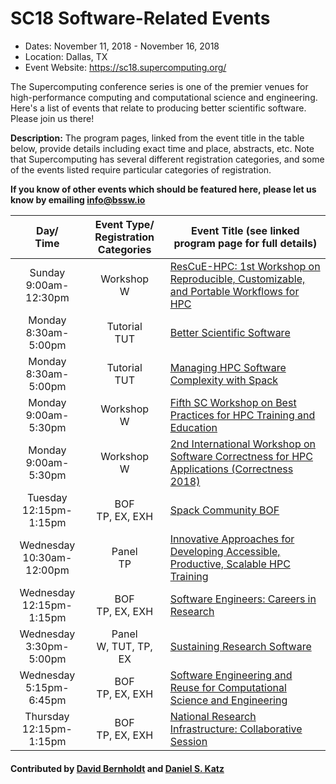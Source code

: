 # SC18 Software-Related Events

- Dates: November 11, 2018 - November 16, 2018
- Location: Dallas, TX
- Event Website: https://sc18.supercomputing.org/

The Supercomputing conference series is one of the premier venues for high-performance computing and computational science and engineering.  Here's a list of events that relate to producing better scientific software.  Please join us there!


**Description:** The program pages, linked from the event title in the table below, provide details including exact time and place, abstracts, etc.  Note that Supercomputing has several different registration categories, and some of the events listed require particular categories of registration.

**If you know of other events which should be featured here, please let us know by emailing info@bssw.io**

Day/<br>Time | Event Type/<br>Registration Categories | Event Title (see linked program page for full details)
:---:        |    :------------------------------:    |--------------------------------------------------------
Sunday<br>9:00am-12:30pm |	Workshop<br>W | [ResCuE-HPC: 1st Workshop on Reproducible, Customizable, and Portable Workflows for HPC](https://sc18.supercomputing.org/presentation/?id=wksp134&sess=sess167)
Monday<br>8:30am-5:00pm |	Tutorial<br>TUT | [Better Scientific Software](https://sc18.supercomputing.org/presentation/?id=tut154&sess=sess239)
Monday<br>8:30am-5:00pm |	Tutorial<br>TUT | [Managing HPC Software Complexity with Spack](https://sc18.supercomputing.org/presentation/?id=tut165&sess=sess252)
Monday<br>9:00am-5:30pm | Workshop<br>W	| [Fifth SC Workshop on Best Practices for HPC Training and Education](https://sc18.supercomputing.org/presentation/?id=wksp133&sess=sess166)
Monday<br>9:00am-5:30pm | Workshop<br>W	| [2nd International Workshop on Software Correctness for HPC Applications (Correctness 2018)](https://sc18.supercomputing.org/presentation/?id=wksp114&sess=sess150)
Tuesday<br>12:15pm-1:15pm | BOF<br>TP, EX, EXH	| [Spack Community BOF](https://sc18.supercomputing.org/?post_type=page&p=3479&id=bof173&sess=sess428)
Wednesday<br>10:30am-12:00pm |	Panel<br>TP	| [Innovative Approaches for Developing Accessible, Productive, Scalable HPC Training](https://sc18.supercomputing.org/?post_type=page&p=3479&id=pan113&sess=sess297)
Wednesday<br>12:15pm-1:15pm | BOF<br>TP, EX, EXH | [Software Engineers: Careers in Research](https://sc18.supercomputing.org/?post_type=page&p=3479&id=bof144&sess=sess411)
Wednesday<br>3:30pm-5:00pm | Panel<br>W, TUT, TP, EX | [Sustaining Research Software](https://sc18.supercomputing.org/presentation/?id=pan110&sess=sess295)
Wednesday<br>5:15pm-6:45pm |	BOF<br>TP, EX, EXH	| [Software Engineering and Reuse for Computational Science and Engineering](https://sc18.supercomputing.org/presentation/?id=bof171&sess=sess426)
Thursday<br>12:15pm-1:15pm | BOF<br>TP, EX, EXH | [National Research Infrastructure: Collaborative Session](https://sc18.supercomputing.org/?post_type=page&p=3479&id=bof110&sess=sess371)

#### Contributed by [David Bernholdt](https://github.com/bernhold "David Bernholdt GitHub Profile") and [Daniel S. Katz](https://github.com/danielskatz "Daniel S. Katz GitHub Profile")

<!---
Publish: yes
RSS update: 2018-09-26
Categories: collaboration
Topics: projects and organizations
Tags: conference
Level: 2
Prerequisites: defaults
Aggregate: none
--->
